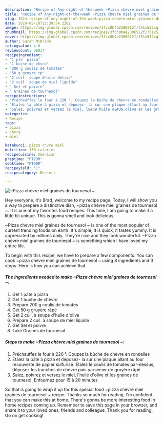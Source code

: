 ```yaml
---
description: "Recipe of Any-night-of-the-week ~Pizza chèvre miel graines de tournesol ~"
title: "Recipe of Any-night-of-the-week ~Pizza chèvre miel graines de tournesol ~"
slug: 1824-recipe-of-any-night-of-the-week-pizza-chevre-miel-graines-de-tournesol
date: 2020-08-19T12:39:54.228Z
image: https://img-global.cpcdn.com/recipes/3fcc0b4e2306912f/751x532cq70/pizza-chevre-miel-graines-de-tournesol-photo-principale-de-la-recette.jpg
thumbnail: https://img-global.cpcdn.com/recipes/3fcc0b4e2306912f/751x532cq70/pizza-chevre-miel-graines-de-tournesol-photo-principale-de-la-recette.jpg
cover: https://img-global.cpcdn.com/recipes/3fcc0b4e2306912f/751x532cq70/pizza-chevre-miel-graines-de-tournesol-photo-principale-de-la-recette.jpg
author: Sarah McBride
ratingvalue: 4.6
reviewcount: 36837
recipeingredient:
- "1 pte  pizza"
- "1 buche de chvre"
- "200 g coulis de tomates"
- "50 g gruyre rp"
- "2 cuil  soupe dhuile dolive"
- "2 cuil  soupe de miel liquide"
- " Sel et poivre"
- " Graines de tournesol"
recipeinstructions:
- "Préchauffez le four à 220 °. Coupez la bûche de chèvre en rondelles"
- "Étalez la pâte à pizza et déposez- la sur une plaque allant au four recouverte de papier sulfurisé. Étalez le coulis de tomates par-dessus, déposez les tranches de chèvre puis parsemer de gruyère râpé."
- "Salez, poivrez et versez le miel, l&#39;huile d&#39;olive et les graines de tournesol. Enfournez pour 15 à 20 minutes"
categories:
- Recipe
tags:
- pizza
- chvre
- miel

katakunci: pizza chvre miel 
nutrition: 136 calories
recipecuisine: American
preptime: "PT23M"
cooktime: "PT60M"
recipeyield: "1"
recipecategory: Dessert

---
```



![~Pizza chèvre miel graines de tournesol ~](https://img-global.cpcdn.com/recipes/3fcc0b4e2306912f/751x532cq70/pizza-chevre-miel-graines-de-tournesol-photo-principale-de-la-recette.jpg)

Hey everyone, it's Brad, welcome to my recipe page. Today, I will show you a way to prepare a distinctive dish, ~pizza chèvre miel graines de tournesol ~. It is one of my favorites food recipes. This time, I am going to make it a little bit unique. This is gonna smell and look delicious.



~Pizza chèvre miel graines de tournesol ~ is one of the most popular of current trending foods on earth. It's simple, it is quick, it tastes yummy. It is appreciated by millions daily. They're nice and they look wonderful. ~Pizza chèvre miel graines de tournesol ~ is something which I have loved my entire life.


To begin with this recipe, we have to prepare a few components. You can cook ~pizza chèvre miel graines de tournesol ~ using 8 ingredients and 3 steps. Here is how you can achieve that.

<!--inarticleads1-->

##### The ingredients needed to make ~Pizza chèvre miel graines de tournesol ~:

1. Get 1 pâte à pizza
1. Get 1 buche de chèvre
1. Prepare 200 g coulis de tomates
1. Get 50 g gruyère râpé
1. Get 2 cuil. à soupe d&#39;huile d&#39;olive
1. Prepare 2 cuil. à soupe de miel liquide
1. Get  Sel et poivre
1. Take  Graines de tournesol




<!--inarticleads2-->

##### Steps to make ~Pizza chèvre miel graines de tournesol ~:

1. Préchauffez le four à 220 °. Coupez la bûche de chèvre en rondelles
1. Étalez la pâte à pizza et déposez- la sur une plaque allant au four recouverte de papier sulfurisé. Étalez le coulis de tomates par-dessus, déposez les tranches de chèvre puis parsemer de gruyère râpé.
1. Salez, poivrez et versez le miel, l&#39;huile d&#39;olive et les graines de tournesol. Enfournez pour 15 à 20 minutes




So that is going to wrap it up for this special food ~pizza chèvre miel graines de tournesol ~ recipe. Thanks so much for reading. I'm confident that you can make this at home. There's gonna be more interesting food in home recipes coming up. Remember to save this page in your browser, and share it to your loved ones, friends and colleague. Thank you for reading. Go on get cooking!
